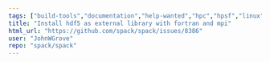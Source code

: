 ```yaml
---
tags: ["build-tools","documentation","help-wanted","hpc","hpsf","linux","macos","package-manager","python","radiuss","scientific-computing","spack"]
title: "Install hdf5 as external library with fortran and mpi"
html_url: "https://github.com/spack/spack/issues/8386"
user: "JohnWGrove"
repo: "spack/spack"
---
```



